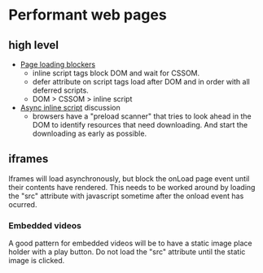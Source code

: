 # Performant web pages
## high level
* [Page loading blockers](https://hacks.mozilla.org/2017/09/building-the-dom-faster-speculative-parsing-async-defer-and-preload/)
	* inline script tags block DOM and wait for CSSOM.
	* defer attribute on script tags load after DOM and in order with all deferred scripts.
	* DOM > CSSOM > inline script
* [Async inline script](https://www.igvita.com/2014/05/20/script-injected-async-scripts-considered-harmful/) discussion
	* browsers have a "preload scanner" that tries to look ahead in the DOM to identify resources that need downloading. And start the downloading as early as possible.
## iframes
Iframes will load asynchronously, but block the onLoad page event until their contents have rendered. This needs to be worked around by loading the "src" attribute with javascript sometime after the onload event has ocurred.
### Embedded videos
A good pattern for embedded videos will be to have a static image place holder with a play button. Do not load the "src" attribute until the static image is clicked.
